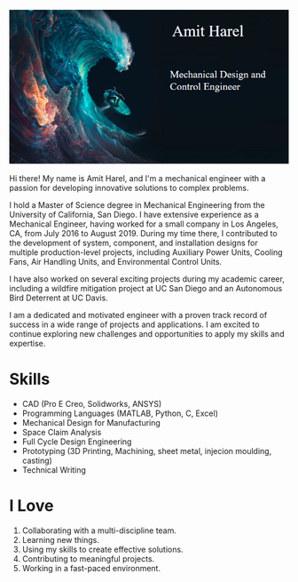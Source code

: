 ![Header Image](https://github.com/amitdharel/amitdharel/blob/main/github_photo.JPG)

Hi there! My name is Amit Harel, and I'm a mechanical engineer with a passion for developing innovative solutions to complex problems.

I hold a Master of Science degree in Mechanical Engineering from the University of California, San Diego. I have extensive experience as a Mechanical Engineer, having worked for a small company in Los Angeles, CA, from July 2016 to August 2019. During my time there, I contributed to the development of system, component, and installation designs for multiple production-level projects, including Auxiliary Power Units, Cooling Fans, Air Handling Units, and Environmental Control Units.

I have also worked on several exciting projects during my academic career, including a wildfire mitigation project at UC San Diego and an Autonomous Bird Deterrent at UC Davis. 

I am a dedicated and motivated engineer with a proven track record of success in a wide range of projects and applications. I am excited to continue exploring new challenges and opportunities to apply my skills and expertise.

# Skills

* CAD (Pro E Creo, Solidworks, ANSYS)
* Programming Languages (MATLAB, Python, C, Excel)
* Mechanical Design for Manufacturing
* Space Claim Analysis
* Full Cycle Design Engineering
* Prototyping (3D Printing, Machining, sheet metal, injecion moulding, casting)
* Technical Writing

# I Love

1. Collaborating with a multi-discipline team.
2. Learning new things.
3. Using my skills to create effective solutions.
4. Contributing to meaningful projects.
5. Working in a fast-paced environment.
